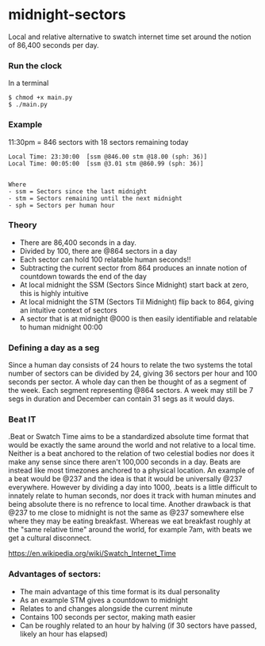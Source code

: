 # midnight-sectors
Local and relative alternative to swatch internet time set around the notion of 86,400 seconds per day. 

### Run the clock
In a terminal
```
$ chmod +x main.py
$ ./main.py
```

### Example
11:30pm = 846 sectors with 18 sectors remaining today
```
Local Time: 23:30:00  [ssm @846.00 stm @18.00 (sph: 36)]
Local Time: 00:05:00  [ssm @3.01 stm @860.99 (sph: 36)]


Where
- ssm = Sectors since the last midnight
- stm = Sectors remaining until the next midnight
- sph = Sectors per human hour
```

### Theory
- There are 86,400 seconds in a day.
- Divided by 100, there are @864 sectors in a day
- Each sector can hold 100 relatable human seconds!!
- Subtracting the current sector from 864 produces an innate notion of countdown towards the end of the day
- At local midnight the SSM (Sectors Since Midnight) start back at zero, this is highly intuitive
- At local midnight the STM (Sectors Til Midnight) flip back to 864, giving an intuitive context of sectors
- A sector that is at midnight @000 is then easily identifiable and relatable to human midnight 00:00

### Defining a day as a seg
Since a human day consists of 24 hours to relate the two systems the total number of sectors can be divided by 24, giving 36 sectors per hour and 100 seconds per sector. A whole day can then be thought of as a segment of the week. Each segment representing @864 sectors. A week may still be 7 segs in duration and December can contain 31 segs as it would days.

### Beat IT
.Beat or Swatch Time aims to be a standardized absolute time format that would be exactly the same around the world and not relative to a local time. Neither is a beat anchored to the relation of two celestial bodies nor does it make any sense since there aren't 100,000 seconds in a day. Beats are instead like most timezones anchored to a physical location. An example of a beat would be @237 and the idea is that it would be universally @237 everywhere. However by dividing a day into 1000, .beats is a little difficult to innately relate to human seconds, nor does it track with human minutes and being absolute there is no refrence to local time. Another drawback is that @237 to me close to midnight is not the same as @237 somewhere else where they may be eating breakfast. Whereas we eat breakfast roughly at the "same relative time" around the world, for example 7am, with beats we get a cultural disconnect. 

https://en.wikipedia.org/wiki/Swatch_Internet_Time

### Advantages of sectors:
- The main advantage of this time format is its dual personality 
- As an example STM gives a countdown to midnight
- Relates to and changes alongside the current minute
- Contains 100 seconds per sector, making math easier
- Can be roughly related to an hour by halving (if 30 sectors have passed, likely an hour has elapsed)
